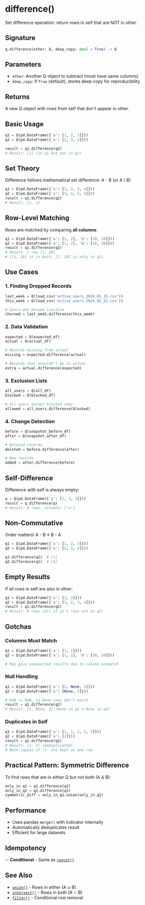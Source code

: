 # difference()

Set difference operation: return rows in self that are NOT in other.

## Signature

```python
q.difference(other: Q, deep_copy: bool = True) -> Q
```

## Parameters

- `other`: Another Q object to subtract (must have same columns)
- `deep_copy`: If `True` (default), stores deep copy for reproducibility

## Returns

A new Q object with rows from self that don't appear in other.

## Basic Usage

```python
q1 = Q(pd.DataFrame({'a': [1, 2, 3]}))
q2 = Q(pd.DataFrame({'a': [2, 3, 4]}))

result = q1.difference(q2)
# Result: [1] (in q1 but not in q2)
```

## Set Theory

Difference follows mathematical set difference: A - B (or A \ B)

```python
q1 = Q(pd.DataFrame({'x': [1, 2, 3, 4]}))
q2 = Q(pd.DataFrame({'x': [3, 4, 5, 6]}))
result = q1.difference(q2)
# Result: {1, 2}
```

## Row-Level Matching

Rows are matched by comparing **all columns**:

```python
q1 = Q(pd.DataFrame({'a': [1, 2], 'b': [10, 20]}))
q2 = Q(pd.DataFrame({'a': [1, 2], 'b': [10, 30]}))
result = q1.difference(q2)
# Result: 1 row [2, 20]
# ([1, 10] is in both, [2, 20] is only in q1)
```

## Use Cases

### 1. Finding Dropped Records
```python
last_week = Q(load_csv('active_users_2024_01_15.csv'))
this_week = Q(load_csv('active_users_2024_01_22.csv'))

# Users who became inactive
churned = last_week.difference(this_week)
```

### 2. Data Validation
```python
expected = Q(expected_df)
actual = Q(actual_df)

# Records missing from actual
missing = expected.difference(actual)

# Records that shouldn't be in actual
extra = actual.difference(expected)
```

### 3. Exclusion Lists
```python
all_users = Q(all_df)
blocked = Q(blocked_df)

# All users except blocked ones
allowed = all_users.difference(blocked)
```

### 4. Change Detection
```python
before = Q(snapshot_before_df)
after = Q(snapshot_after_df)

# Deleted records
deleted = before.difference(after)

# New records
added = after.difference(before)
```

## Self-Difference

Difference with self is always empty:

```python
q = Q(pd.DataFrame({'a': [1, 2, 3]}))
result = q.difference(q)
# Result: 0 rows, columns: ['a']
```

## Non-Commutative

Order matters! A - B ≠ B - A

```python
q1 = Q(pd.DataFrame({'a': [1, 2, 3]}))
q2 = Q(pd.DataFrame({'a': [2, 3, 4]}))

q1.difference(q2)  # [1]
q2.difference(q1)  # [4]
```

## Empty Results

If all rows in self are also in other:

```python
q1 = Q(pd.DataFrame({'a': [1, 2]}))
q2 = Q(pd.DataFrame({'a': [1, 2, 3, 4]}))
result = q1.difference(q2)
# Result: 0 rows (all of q1's rows are in q2)
```

## Gotchas

### Columns Must Match
```python
q1 = Q(pd.DataFrame({'a': [1, 2]}))
q2 = Q(pd.DataFrame({'a': [1, 2], 'b': [10, 20]}))

# May give unexpected results due to column mismatch
```

### Null Handling
```python
q1 = Q(pd.DataFrame({'a': [1, None, 3]}))
q2 = Q(pd.DataFrame({'a': [None, 2]}))

# NaN != NaN, so None rows don't match
result = q1.difference(q2)
# Result: [1, None, 3] (None in q1 ≠ None in q2)
```

### Duplicates in Self
```python
q1 = Q(pd.DataFrame({'a': [1, 1, 2, 2, 3]}))
q2 = Q(pd.DataFrame({'a': [2]}))
result = q1.difference(q2)
# Result: [1, 3] (deduplicated)
# Both copies of '1' are kept as one row
```

## Practical Pattern: Symmetric Difference

To find rows that are in either Q but not both (A Δ B):

```python
only_in_q1 = q1.difference(q2)
only_in_q2 = q2.difference(q1)
symmetric_diff = only_in_q1.union(only_in_q2)
```

## Performance

- Uses pandas `merge()` with indicator internally
- Automatically deduplicates result
- Efficient for large datasets

## Idempotency

✅ **Conditional** - Same as [`concat()`](concat.md)

## See Also

- [`union()`](union.md) - Rows in either (A ∪ B)
- [`intersect()`](intersect.md) - Rows in both (A ∩ B)
- [`filter()`](filter.md) - Conditional row removal

